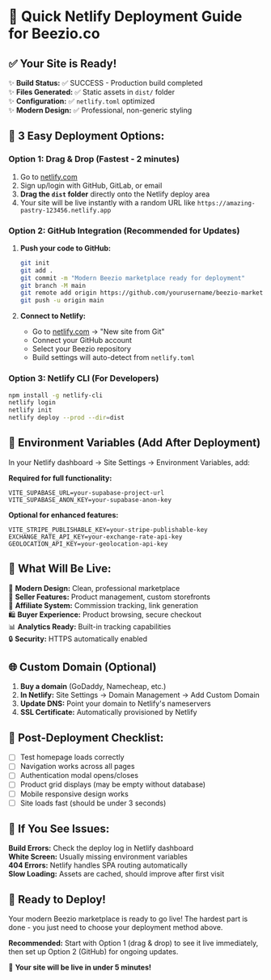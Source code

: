 # 🚀 Quick Netlify Deployment Guide for Beezio.co

## ✅ Your Site is Ready!

✨ **Build Status:** ✅ SUCCESS - Production build completed  
✨ **Files Generated:** ✅ Static assets in `dist/` folder  
✨ **Configuration:** ✅ `netlify.toml` optimized  
✨ **Modern Design:** ✅ Professional, non-generic styling  

## 🎯 3 Easy Deployment Options:

### Option 1: Drag & Drop (Fastest - 2 minutes)
1. Go to [netlify.com](https://netlify.com)
2. Sign up/login with GitHub, GitLab, or email
3. **Drag the `dist` folder** directly onto the Netlify deploy area
4. Your site will be live instantly with a random URL like `https://amazing-pastry-123456.netlify.app`

### Option 2: GitHub Integration (Recommended for Updates)
1. **Push your code to GitHub:**
   ```bash
   git init
   git add .
   git commit -m "Modern Beezio marketplace ready for deployment"
   git branch -M main
   git remote add origin https://github.com/yourusername/beezio-marketplace.git
   git push -u origin main
   ```

2. **Connect to Netlify:**
   - Go to [netlify.com](https://netlify.com) → "New site from Git"
   - Connect your GitHub account
   - Select your Beezio repository
   - Build settings will auto-detect from `netlify.toml`

### Option 3: Netlify CLI (For Developers)
```bash
npm install -g netlify-cli
netlify login
netlify init
netlify deploy --prod --dir=dist
```

## 🔑 Environment Variables (Add After Deployment)

In your Netlify dashboard → Site Settings → Environment Variables, add:

**Required for full functionality:**
```
VITE_SUPABASE_URL=your-supabase-project-url
VITE_SUPABASE_ANON_KEY=your-supabase-anon-key
```

**Optional for enhanced features:**
```
VITE_STRIPE_PUBLISHABLE_KEY=your-stripe-publishable-key
EXCHANGE_RATE_API_KEY=your-exchange-rate-api-key
GEOLOCATION_API_KEY=your-geolocation-api-key
```

## 📱 What Will Be Live:

🎨 **Modern Design:** Clean, professional marketplace  
🏪 **Seller Features:** Product management, custom storefronts  
🤝 **Affiliate System:** Commission tracking, link generation  
🛍️ **Buyer Experience:** Product browsing, secure checkout  
📊 **Analytics Ready:** Built-in tracking capabilities  
🔒 **Security:** HTTPS automatically enabled  

## 🌐 Custom Domain (Optional)

1. **Buy a domain** (GoDaddy, Namecheap, etc.)
2. **In Netlify:** Site Settings → Domain Management → Add Custom Domain
3. **Update DNS:** Point your domain to Netlify's nameservers
4. **SSL Certificate:** Automatically provisioned by Netlify

## 🎉 Post-Deployment Checklist:

- [ ] Test homepage loads correctly
- [ ] Navigation works across all pages  
- [ ] Authentication modal opens/closes
- [ ] Product grid displays (may be empty without database)
- [ ] Mobile responsive design works
- [ ] Site loads fast (should be under 3 seconds)

## 🐛 If You See Issues:

**Build Errors:** Check the deploy log in Netlify dashboard  
**White Screen:** Usually missing environment variables  
**404 Errors:** Netlify handles SPA routing automatically  
**Slow Loading:** Assets are cached, should improve after first visit  

## 🚀 Ready to Deploy!

Your modern Beezio marketplace is ready to go live! The hardest part is done - you just need to choose your deployment method above.

**Recommended:** Start with Option 1 (drag & drop) to see it live immediately, then set up Option 2 (GitHub) for ongoing updates.

🌟 **Your site will be live in under 5 minutes!**

